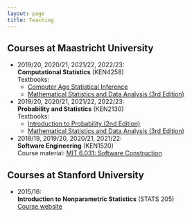```yaml
---
layout: page
title: Teaching
---
```


## Courses at Maastricht University

* 2019/20, 2020/21, 2021/22, 2022/23: <br>
**Computational Statistics** (KEN4258) <br>
Textbooks:
  * [Computer Age Statistical Inference](https://web.stanford.edu/~hastie/CASI/)
  * [Mathematical Statistics and Data Analysis (3rd Edition)](https://www.studystore.nl/p/9780495118688/)
* 2019/20, 2020/21, 2021/22, 2022/23: <br>
**Probability and Statistics** (KEN2130) <br>
Textbooks:
  * [Introduction to Probability (2nd Edition)](https://drive.google.com/file/d/1VmkAAGOYCTORq1wxSQqy255qLJjTNvBI/view)
  * [Mathematical Statistics and Data Analysis (3rd Edition)](https://www.studystore.nl/p/9780495118688/)
* 2018/19, 2019/20, 2020/21, 2021/22: <br>
**Software Engineering** (KEN1520) <br>
Course material: [MIT 6.031: Software Construction](http://web.mit.edu/6.031/)

## Courses at Stanford University

* 2015/16: <br>
**Introduction to Nonparametric Statistics** (STATS 205) <br>
[Course website](https://christofseiler.github.io/stats205/)
